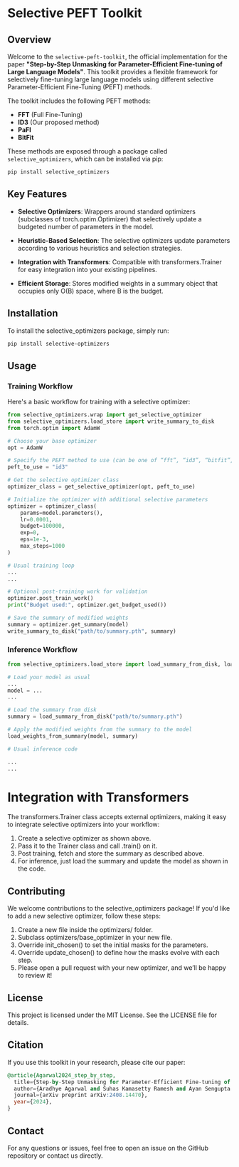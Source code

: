 # Selective PEFT Toolkit

## Overview

Welcome to the `selective-peft-toolkit`, the official implementation for the paper **"Step-by-Step Unmasking for Parameter-Efficient Fine-tuning of Large Language Models"**. This toolkit provides a flexible framework for selectively fine-tuning large language models using different selective Parameter-Efficient Fine-Tuning (PEFT) methods.

The toolkit includes the following PEFT methods:
- **FFT** (Full Fine-Tuning)
- **ID3** (Our proposed method)
- **PaFI**
- **BitFit**

These methods are exposed through a package called `selective_optimizers`, which can be installed via pip:

```bash
pip install selective_optimizers
```
## Key Features

- **Selective Optimizers**: Wrappers around standard optimizers (subclasses of torch.optim.Optimizer) that selectively update a budgeted number of parameters in the model.
- **Heuristic-Based Selection**: The selective optimizers update parameters according to various heuristics and selection strategies.
- **Integration with Transformers**: Compatible with transformers.Trainer for easy integration into your existing pipelines.

- **Efficient Storage**: Stores modified weights in a summary object that occupies only O(B) space, where B is the budget.

## Installation 

To install the selective_optimizers package, simply run:
```bash
pip install selective-optimizers
```
## Usage

### Training Workflow

Here's a basic workflow for training with a selective optimizer:
```python
from selective_optimizers.wrap import get_selective_optimizer
from selective_optimizers.load_store import write_summary_to_disk
from torch.optim import AdamW

# Choose your base optimizer
opt = AdamW

# Specify the PEFT method to use (can be one of “fft”, “id3”, “bitfit”, or “pafi”)
peft_to_use = "id3"

# Get the selective optimizer class
optimizer_class = get_selective_optimizer(opt, peft_to_use)

# Initialize the optimizer with additional selective parameters
optimizer = optimizer_class(
    params=model.parameters(), 
    lr=0.0001, 
    budget=100000, 
    exp=0, 
    eps=1e-3, 
    max_steps=1000
)

# Usual training loop
...
...

# Optional post-training work for validation
optimizer.post_train_work()
print("Budget used:", optimizer.get_budget_used())

# Save the summary of modified weights
summary = optimizer.get_summary(model)
write_summary_to_disk("path/to/summary.pth", summary)
```

### Inference Workflow

```python
from selective_optimizers.load_store import load_summary_from_disk, load_weights_from_summary

# Load your model as usual
...
model = ...
...

# Load the summary from disk
summary = load_summary_from_disk("path/to/summary.pth")

# Apply the modified weights from the summary to the model
load_weights_from_summary(model, summary)

# Usual inference code

...
...
```

# Integration with Transformers

The transformers.Trainer class accepts external optimizers, making it easy to integrate selective optimizers into your workflow:

1. Create a selective optimizer as shown above.
2. Pass it to the Trainer class and call .train() on it.
3. Post training, fetch and store the summary as described above.
4. For inference, just load the summary and update the model as shown in the code.

## Contributing
We welcome contributions to the selective_optimizers package! If you'd like to add a new selective optimizer, follow these steps:

1. Create a new file inside the optimizers/ folder.
2. Subclass optimizers/base_optimizer in your new file.
3. Override init_chosen() to set the initial masks for the parameters.
4. Override update_chosen() to define how the masks evolve with each step.
5. Please open a pull request with your new optimizer, and we’ll be happy to review it!

## License
This project is licensed under the MIT License. See the LICENSE file for details.

## Citation
If you use this toolkit in your research, please cite our paper:

```sql
@article{Agarwal2024_step_by_step,
  title={Step-by-Step Unmasking for Parameter-Efficient Fine-tuning of Large Language Models},
  author={Aradhye Agarwal and Suhas Kamasetty Ramesh and Ayan Sengupta and Tanmoy Chakraborty}
  journal={arXiv preprint arXiv:2408.14470},
  year={2024},
}

``````
## Contact
For any questions or issues, feel free to open an issue on the GitHub repository or contact us directly.
